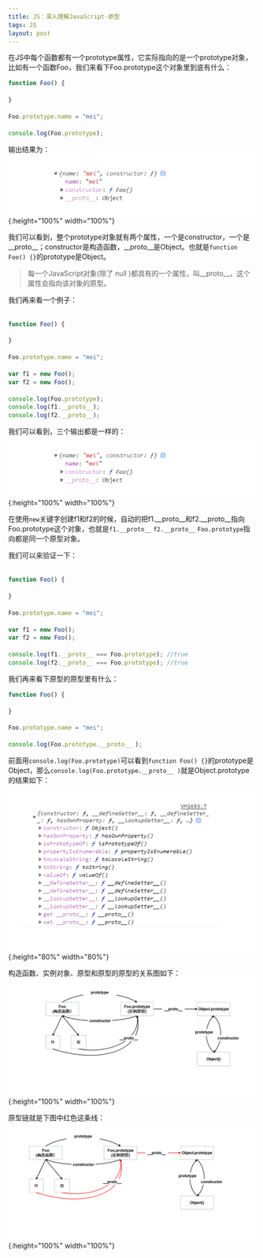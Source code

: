 ```yaml
---
title: JS：深入理解JavaScript-原型
tags: JS
layout: post
---
```



在JS中每个函数都有一个prototype属性，它实际指向的是一个prototype对象，比如有一个函数Foo，我们来看下Foo.prototype这个对象里到底有什么：

```js
function Foo() {

}

Foo.prototype.name = "mei";

console.log(Foo.prototype);
```
输出结果为：
![js-prototype](/assets/images/posts/js/js-prototype01.png){:height="100%" width="100%"}

我们可以看到，整个prototype对象就有两个属性，一个是constructor，一个是__proto__；constructor是构造函数，__proto__是Object。也就是```function Foo() {}```的prototype是Object。

<blockquote>
<p>
每一个JavaScript对象(除了 null )都具有的一个属性，叫__proto__，这个属性会指向该对象的原型。
</p>
</blockquote>


我们再来看一个例子：

```js

function Foo() {

}

Foo.prototype.name = "mei";

var f1 = new Foo();
var f2 = new Foo();

console.log(Foo.prototype);
console.log(f1.__proto__);
console.log(f2.__proto__);
```


我们可以看到，三个输出都是一样的：
![js-prototype](/assets/images/posts/js/js-prototype01.png){:height="100%" width="100%"}

在使用```new```关键字创建f1和f2的时候，自动的把f1.__proto__和f2.__proto__指向Foo.prototype这个对象，也就是```f1.__proto__``` ```f2.__proto__``` ```Foo.prototype```指向都是同一个原型对象。


我们可以来验证一下：
```js

function Foo() {

}

Foo.prototype.name = "mei";

var f1 = new Foo();
var f2 = new Foo();

console.log(f1.__proto__ === Foo.prototype); //true
console.log(f2.__proto__ === Foo.prototype); //true

```

我们再来看下原型的原型里有什么：
```js
function Foo() {

}

Foo.prototype.name = "mei";

console.log(Foo.prototype.__proto__ );
```

前面用```console.log(Foo.prototype)```可以看到```function Foo() {}```的prototype是Object，那么```console.log(Foo.prototype.__proto__ )```就是Object.prototype的结果如下：

![js-prototype](/assets/images/posts/js/js-prototype02.png){:height="80%" width="80%"}

构造函数、实例对象、原型和原型的原型的关系图如下：
![js-prototype](/assets/images/posts/js/js-prototype03.png){:height="100%" width="100%"}

原型链就是下图中红色这条线：
![js-prototype](/assets/images/posts/js/js-prototype04.png){:height="100%" width="100%"}

